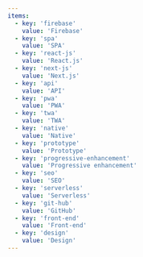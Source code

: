 ```yaml
---
items:
  - key: 'firebase'
    value: 'Firebase'
  - key: 'spa'
    value: 'SPA'
  - key: 'react-js'
    value: 'React.js'
  - key: 'next-js'
    value: 'Next.js'
  - key: 'api'
    value: 'API'
  - key: 'pwa'
    value: 'PWA'
  - key: 'twa'
    value: 'TWA'
  - key: 'native'
    value: 'Native'
  - key: 'prototype'
    value: 'Prototype'
  - key: 'progressive-enhancement'
    value: 'Progressive enhancement'
  - key: 'seo'
    value: 'SEO'
  - key: 'serverless'
    value: 'Serverless'
  - key: 'git-hub'
    value: 'GitHub'
  - key: 'front-end'
    value: 'Front-end'
  - key: 'design'
    value: 'Design'
---
```

